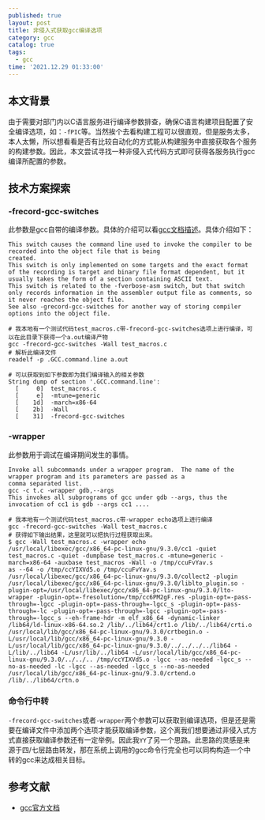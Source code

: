 ```yaml
---
published: true
layout: post
title: 非侵入式获取gcc编译选项
category: gcc
catalog: true
tags:
  - gcc
time: '2021.12.29 01:33:00'
---
```

## 本文背景
由于需要对部门内以C语言服务进行编译参数排查，确保C语言构建项目配置了安全编译选项，如：`-fPIC`等。当然挨个去看构建工程可以很直观，但是服务太多，本人太懒，所以想看看是否有比较自动化的方式能从构建服务中直接获取各个服务的构建参数。因此，本文尝试寻找一种非侵入式代码方式即可获得各服务执行gcc编译所配置的参数。

## 技术方案探索
### -frecord-gcc-switches
此参数是gcc自带的编译参数。具体的介绍可以看[gcc文档描述](https://gcc.gnu.org/onlinedocs/gcc/Code-Gen-Options.html)。具体介绍如下：
```text
This switch causes the command line used to invoke the compiler to be recorded into the object file that is being
created.  
This switch is only implemented on some targets and the exact format of the recording is target and binary file format dependent, but it usually takes the form of a section containing ASCII text.  
This switch is related to the -fverbose-asm switch, but that switch only records information in the assembler output file as comments, so it never reaches the object file.  
See also -grecord-gcc-switches for another way of storing compiler options into the object file.
```

```shell
# 我本地有一个测试代码test_macros.c带-frecord-gcc-switches选项上进行编译，可以在此目录下获得一个a.out编译产物
gcc -frecord-gcc-switches -Wall test_macros.c
# 解析此编译文件
readelf -p .GCC.command.line a.out

# 可以获取到如下参数即为我们编译输入的相关参数
String dump of section '.GCC.command.line':
  [     0]  test_macros.c
  [     e]  -mtune=generic
  [    1d]  -march=x86-64
  [    2b]  -Wall
  [    31]  -frecord-gcc-switches

```

### -wrapper
此参数用于调试在编译期间发生的事情。
```
Invoke all subcommands under a wrapper program.  The name of the wrapper program and its parameters are passed as a
comma separated list.  
gcc -c t.c -wrapper gdb,--args  
This invokes all subprograms of gcc under gdb --args, thus the invocation of cc1 is gdb --args cc1 ....
```
```
# 我本地有一个测试代码test_macros.c带-wrapper echo选项上进行编译
gcc -frecord-gcc-switches -Wall test_macros.c
# 获得如下输出结果，这里就可以把执行过程获取出来。
$ gcc -Wall test_macros.c -wrapper echo
/usr/local/libexec/gcc/x86_64-pc-linux-gnu/9.3.0/cc1 -quiet test_macros.c -quiet -dumpbase test_macros.c -mtune=generic -march=x86-64 -auxbase test_macros -Wall -o /tmp/ccuFvYav.s
as --64 -o /tmp/ccYIXVd5.o /tmp/ccuFvYav.s
/usr/local/libexec/gcc/x86_64-pc-linux-gnu/9.3.0/collect2 -plugin /usr/local/libexec/gcc/x86_64-pc-linux-gnu/9.3.0/liblto_plugin.so -plugin-opt=/usr/local/libexec/gcc/x86_64-pc-linux-gnu/9.3.0/lto-wrapper -plugin-opt=-fresolution=/tmp/cc6PM2gF.res -plugin-opt=-pass-through=-lgcc -plugin-opt=-pass-through=-lgcc_s -plugin-opt=-pass-through=-lc -plugin-opt=-pass-through=-lgcc -plugin-opt=-pass-through=-lgcc_s --eh-frame-hdr -m elf_x86_64 -dynamic-linker /lib64/ld-linux-x86-64.so.2 /lib/../lib64/crt1.o /lib/../lib64/crti.o /usr/local/lib/gcc/x86_64-pc-linux-gnu/9.3.0/crtbegin.o -L/usr/local/lib/gcc/x86_64-pc-linux-gnu/9.3.0 -L/usr/local/lib/gcc/x86_64-pc-linux-gnu/9.3.0/../../../../lib64 -L/lib/../lib64 -L/usr/lib/../lib64 -L/usr/local/lib/gcc/x86_64-pc-linux-gnu/9.3.0/../../.. /tmp/ccYIXVd5.o -lgcc --as-needed -lgcc_s --no-as-needed -lc -lgcc --as-needed -lgcc_s --no-as-needed /usr/local/lib/gcc/x86_64-pc-linux-gnu/9.3.0/crtend.o /lib/../lib64/crtn.o
```

### 命令行中转
`-frecord-gcc-switches`或者`-wrapper`两个参数可以获取到编译选项，但是还是需要在编译文件中添加两个选项才能获取编译参数，这个离我们想要通过非侵入式方式直接获取编译参数还有一定举例。因此我`YY`了另一个思路。此思路的灵感是来源于四/七层路由转发，那在系统上调用的gcc命令行完全也可以同构构造一个中转的gcc来达成相关目标。

## 参考文献
- [gcc官方文档](https://man7.org/linux/man-pages/man1/gcc.1.html)
